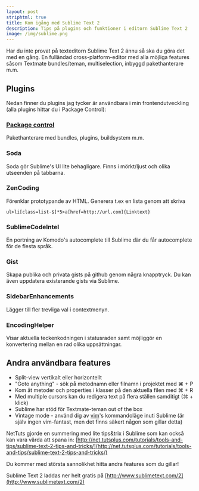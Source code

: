 ```yaml
---
layout: post
striphtml: true
title: Kom igång med Sublime Text 2
description: Tips på plugins och funktioner i editorn Sublime Text 2
image: /img/sublime.png
---
```


Har du inte provat på texteditorn Sublime Text 2 ännu så ska du göra det med en gång. En fulländad cross-platform-editor med alla möjliga features såsom Textmate bundles/teman, multiselection, inbyggd pakethanterare m.m.

## Plugins ##
Nedan finner du plugins jag tycker är användbara i min frontendutveckling (alla plugins hittar du i Package Control): 

### [Package control](http://wbond.net/sublime_packages/package_control) ###
Pakethanterare med bundles, plugins, buildsystem m.m.

### Soda ###
Soda gör Sublime's UI lite behagligare. Finns i mörkt/ljust och olika utseenden på tabbarna.

### ZenCoding ###
Förenklar prototypande av HTML. Generera t.ex en lista genom att skriva
```
ul>li[class=list-$]*5>a[href=http://url.com]{Linktext}
```

### SublimeCodeIntel ###
En portning av Komodo's autocomplete till Sublime där du får autocomplete för de flesta språk. 

### Gist ###
Skapa publika och privata gists på github genom några knapptryck. Du kan även uppdatera existerande gists via Sublime.

### SidebarEnhancements ###
Lägger till fler trevliga val i contextmenyn. 

### EncodingHelper ###
Visar aktuella teckenkodningen i statusraden samt möjliggör en konvertering mellan en rad olika uppsättningar.

## Andra användbara features ##

* Split-view vertikalt eller horizontellt
* "Goto anything" - sök på metodnamn eller filnamn i projektet med &#x2318; + P
* Kom åt metoder och properties i klasser på den aktuella filen med &#x2318; + R
* Med multiple cursors kan du redigera text på flera ställen samditigt (&#x2318; + klick)
* Sublime har stöd för Textmate-teman out of the box
* Vintage mode - använd dig av [vim](http://www.vim.org/)'s kommandoläge inuti Sublime (är själv ingen vim-fantast, men det finns säkert någon som gillar detta)

NetTuts gjorde en summering med lite tips&trix i Sublime som kan också kan vara värda att spana in: [http://net.tutsplus.com/tutorials/tools-and-tips/sublime-text-2-tips-and-tricks/](http://net.tutsplus.com/tutorials/tools-and-tips/sublime-text-2-tips-and-tricks/)

Du kommer med största sannolikhet hitta andra features som du gillar! 

Sublime Text 2 laddas ner helt gratis på [http://www.sublimetext.com/2](http://www.sublimetext.com/2)